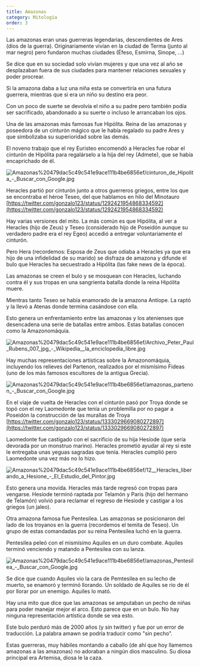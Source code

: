 ```yaml
---
title: Amazonas
category: Mitología
order: 3
---
```


Las amazonas eran unas guerreras legendarias, descendientes de Ares (dios de la guerra). Originariamente vivían en la ciudad de Terma (junto al mar negro) pero fundaron muchas ciudades (Éfeso, Esmirna, Sinope, ...) 

Se dice que en su sociedad solo vivían mujeres y que una vez al año se desplazaban fuera de sus ciudades para mantener relaciones sexuales y poder procrear.

Si la amazona daba a luz una niña esta se convertiría en una futura guerrera, mientras que si era un niño su destino era peor.

Con un poco de suerte se devolvía el niño a su padre pero también podía ser sacrificado, abandonado a su suerte o incluso le arrancaban los ojos.

Una de las amazonas más famosas fue Hipólita. Reina de las amazonas y poseedora de un cinturón mágico que le había regalado su padre Ares y que simbolizaba su superioridad sobre las demás.

El noveno trabajo que el rey Euristeo encomendó a Heracles fue robar el cinturón de Hipólita para regalárselo a la hija del rey (Admete), que se había encaprichado de él.

![Amazonas%20479dac5c49c541e9ace111b4be6856ef/cinturon_de_Hipolita_-_Buscar_con_Google.jpg](Amazonas%20479dac5c49c541e9ace111b4be6856ef/cinturon_de_Hipolita_-_Buscar_con_Google.jpg)

Heracles partió por cinturón junto a otros guerreros griegos, entre los que se encontraba el héroe Teseo, del que hablamos en hilo del Minotauro [https://twitter.com/gonzalo123/status/1292421954868334592](https://twitter.com/gonzalo123/status/1292421954868334592)

Hay varias versiones del mito. La más común es que Hipólita, al ver a Heracles (hijo de Zeus) y Teseo (considerado hijo de Poseidón aunque su verdadero padre era el rey Egeo) accedió a entregar voluntariamente el cinturón.

Pero Hera (recordemos: Esposa de Zeus que odiaba a Heracles ya que era hijo de una infidelidad de su marido) se disfraza de amazona y difunde el bulo que Heracles ha secuestrado a Hipólita (las fake news de la época).

Las amazonas se creen el bulo y se mosquean con Heracles, luchando contra él y sus tropas en una sangrienta batalla donde la reina Hipólita muere.

Mientras tanto Teseo se había enamorado de la amazona Antíope. La raptó y la llevó a Atenas donde termina casándose con ella.

Esto genera un enfrentamiento entre las amazonas y los atenienses que desencadena una serie de batallas entre ambos. Estas batallas conocen como la Amazonomáquia.

![Amazonas%20479dac5c49c541e9ace111b4be6856ef/Archivo_Peter_Paul_Rubens_007_jpg_-_Wikipedia__la_enciclopedia_libre.jpg](Amazonas%20479dac5c49c541e9ace111b4be6856ef/Archivo_Peter_Paul_Rubens_007_jpg_-_Wikipedia__la_enciclopedia_libre.jpg)

Hay muchas representaciones artísticas sobre la Amazonomáquia, incluyendo los relieves del Partenon, realizados por el mismísimo Fideas (uno de los más famosos escultores de la antigua Grecia).

![Amazonas%20479dac5c49c541e9ace111b4be6856ef/amazonas_partenon_-_Buscar_con_Google.jpg](Amazonas%20479dac5c49c541e9ace111b4be6856ef/amazonas_partenon_-_Buscar_con_Google.jpg)

En el viaje de vuelta de Heracles con el cinturón pasó por Troya donde se topó con el rey Laomedonte que tenía un problemilla por no pagar a Poseidón la construcción de las murallas de Troya [https://twitter.com/gonzalo123/status/1333029669080272897](https://twitter.com/gonzalo123/status/1333029669080272897)

Laomedonte fue castigado con el sacrificio de su hija Hesíode (que sería devorada por un monstruo marino). Heracles prometió ayudar al rey si este le entregaba unas yeguas sagradas que tenía. Heracles cumplió pero Laomedonte una vez más no lo hizo.

![Amazonas%20479dac5c49c541e9ace111b4be6856ef/12__Heracles_liberando_a_Hesione_-_El_Estudio_del_Pintor.jpg](Amazonas%20479dac5c49c541e9ace111b4be6856ef/12__Heracles_liberando_a_Hesione_-_El_Estudio_del_Pintor.jpg)

Esto genera una movida. Heracles más tarde regresó con tropas para vengarse. Hesíode terminó raptada por Telamón y Paris (hijo del hermano de Telamón) volvió para reclamar el regreso de Hesíode y castigar a los griegos (un jaleo).

Otra amazona famosa fue Pentesilea. Las amazonas se posicionaron del lado de los troyanos en la guerra (recordemos el temita de Teseo). Un grupo de estas comandadas por su reina Pentesilea luchó en la guerra.

Pentesilea peleó con el mismísimo Aquiles en un duro combate. Aquiles terminó venciendo y matando a Pentesilea con su lanza.

![Amazonas%20479dac5c49c541e9ace111b4be6856ef/amazonas_Pentesilea_-_Buscar_con_Google.jpg](Amazonas%20479dac5c49c541e9ace111b4be6856ef/amazonas_Pentesilea_-_Buscar_con_Google.jpg)

Se dice que cuando Aquiles vio la cara de Pemtesilea en su lecho de muerto, se enamoró y terminó llorando. Un soldado de Aquiles se rio de él por llorar por un enemigo. Aquiles lo mató.

Hay una mito que dice que las amazonas se amputaban un pecho de niñas para poder manejar mejor el arco. Esto parece que en un bulo. No hay ninguna representación artística donde se vea esto.

Este bulo perduró más de 2000 años (y sin twitter) y fue por un error de traducción. La palabra amawn se podría traducir como "sin pecho".

Estas guerreras, muy hábiles montando a caballo (de ahí que hoy llamemos amazonas a las amazonas) no adoraban a ningún dios masculino. Su diosa principal era Artemisa, diosa le la caza.